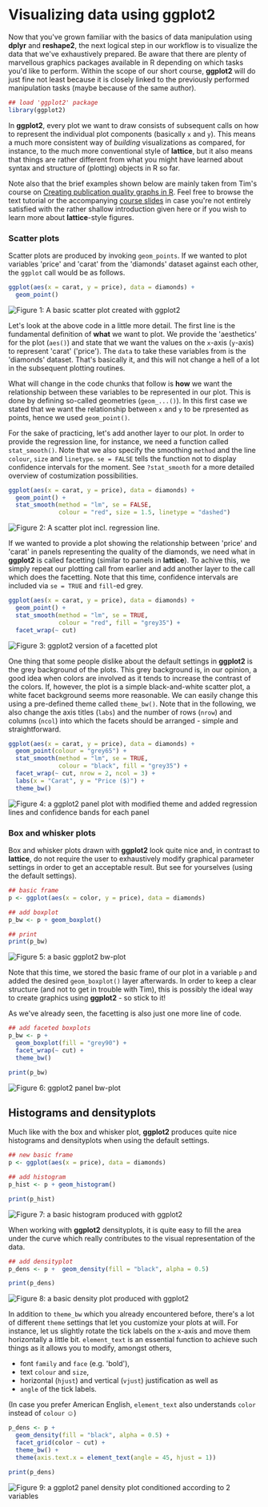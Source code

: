 
# Visualizing data using **ggplot2**

Now that you've grown familiar with the basics of data manipulation using 
**dplyr** and **reshape2**, the next logical step in our workflow is to 
visualize the data that we've exhaustively prepared. Be aware that there are 
plenty of marvellous graphics packages available in R depending on which tasks 
you'd like to perform. Within the scope of our short course, **ggplot2** will do 
just fine not least because it is closely linked to the previously performed 
manipulation tasks (maybe because of the same author). 


```r
## load 'ggplot2' package
library(ggplot2)
```

In **ggplot2**, every plot we want to draw consists of subsequent calls on how 
to represent the individual plot components (basically `x` and `y`). This means 
a much more consistent way of *building* visualizations as compared, for 
instance, to the much more conventional style of **lattice**, but 
it also means that things are rather different from what you might have learned 
about syntax and structure of (plotting) objects in R so far.

Note also that the brief examples shown below are mainly taken from Tim's course 
on [Creating publication quality graphs in R](http://moc.environmentalinformatics-marburg.de/gitbooks/publicationQualityGraphics/_book/index.html). 
Feel free to browse the text tutorial or the accompanying [course slides](http://moc.environmentalinformatics-marburg.de/doku.php?id=courses:sp:pqgr) 
in case you're not entirely satisfied with the rather shallow introduction given 
here or if you wish to learn more about **lattice**-style figures. 

### Scatter plots

Scatter plots are produced by invoking `geom_points`. If we wanted to plot 
variables 'price' and 'carat' from the 'diamonds' dataset against each other, 
the `ggplot` call would be as follows.


```r
ggplot(aes(x = carat, y = price), data = diamonds) + 
  geom_point()
```

<img src="figure/gg_scat-1.png" title="Figure 1: A basic scatter plot created with ggplot2" alt="Figure 1: A basic scatter plot created with ggplot2" style="display: block; margin: auto;" />

Let's look at the above code in a little more detail. The first line is the fundamental definition of **what** we want to plot. We provide the 'aesthetics' for the plot (`aes()`) and state that we want the values on the `x`-axis (`y`-axis) to represent 'carat' ('price'). The `data` to take these variables from is the 'diamonds' dataset. That's basically it, and this will not change a hell of a lot in the subsequent plotting routines.

What will change in the code chunks that follow is **how** we want the relationship between these variables to be represented in our plot. This is done by defining so-called geometries (`geom_...()`). In this first case we stated that we want the relationship between `x` and `y` to be rpresented as points, hence we used `geom_point()`.

For the sake of practicing, let's add another layer to our plot. In order to provide the regression line, for instance, we need a function called `stat_smooth()`. Note that we also specify the smoothing `method` and the line `colour`, `size` and `linetype`. `se = FALSE` tells the function not to display confidence intervals for the moment. See `?stat_smooth` for a more detailed overview of costumization possibilities.


```r
ggplot(aes(x = carat, y = price), data = diamonds) + 
  geom_point() +
  stat_smooth(method = "lm", se = FALSE, 
              colour = "red", size = 1.5, linetype = "dashed")
```

![Figure 2: A scatter plot incl. regression line.](figure/gg_scat_stat-1.png) 

If we wanted to provide a plot showing the relationship between 'price' and 'carat' in panels representing the quality of the diamonds, we need what in **ggplot2** is called facetting (similar to panels in **lattice**). To achive this, we simply repeat our plotting call from earlier and add another layer to the call which does the facetting. Note that this time, confidence intervals are included via `se = TRUE` and `fill`-ed grey.


```r
ggplot(aes(x = carat, y = price), data = diamonds) + 
  geom_point() +
  stat_smooth(method = "lm", se = TRUE, 
              colour = "red", fill = "grey35") + 
  facet_wrap(~ cut)
```

<img src="figure/gg_scat_facet-1.png" title="Figure 3: ggplot2 version of a facetted plot" alt="Figure 3: ggplot2 version of a facetted plot" style="display: block; margin: auto;" />

One thing that some people dislike about the default settings in **ggplot2** is the grey background of the plots. This grey background is, in our opinion, a good idea when colors are involved as it tends to increase the contrast of the colors. If, however, the plot is a simple black-and-white scatter plot, a white facet background seems more reasonable. We can easily change this using a pre-defined theme called `theme_bw()`. Note that in the following, we also change the axis titles (`labs`) and the number of rows (`nrow`) and columns (`ncol`) into which the facets should be arranged - simple and straightforward.


```r
ggplot(aes(x = carat, y = price), data = diamonds) + 
  geom_point(colour = "grey65") +
  stat_smooth(method = "lm", se = TRUE, 
              colour = "black", fill = "grey35") +
  facet_wrap(~ cut, nrow = 2, ncol = 3) +
  labs(x = "Carat", y = "Price ($)") +
  theme_bw()
```

<img src="figure/gg_scat_facet_bw-1.png" title="Figure 4: a ggplot2 panel plot with modified theme and added regression lines and confidence bands for each panel" alt="Figure 4: a ggplot2 panel plot with modified theme and added regression lines and confidence bands for each panel" style="display: block; margin: auto;" />


### Box and whisker plots
Box and whisker plots drawn with **ggplot2** look quite nice and, in contrast to **lattice**, do not require the user to exhaustively modify graphical parameter settings in order to get an acceptable result. But see for yourselves (using the default settings).


```r
## basic frame
p <- ggplot(aes(x = color, y = price), data = diamonds)

## add boxplot
p_bw <- p + geom_boxplot()

## print
print(p_bw)
```

<img src="figure/gg_bw-1.png" title="Figure 5: a basic ggplot2 bw-plot" alt="Figure 5: a basic ggplot2 bw-plot" style="display: block; margin: auto;" />

Note that this time, we stored the basic frame of our plot in a variable `p` and added the desired `geom_boxplot()` layer afterwards. In order to keep a clear structure (and not to get in trouble with Tim), this is possibly the ideal way to create graphics using **ggplot2** - so stick to it! 

As we've already seen, the facetting is also just one more line of code.


```r
## add faceted boxplots
p_bw <- p + 
  geom_boxplot(fill = "grey90") +
  facet_wrap(~ cut) +
  theme_bw()

print(p_bw)
```

<img src="figure/gg_bw_facet-1.png" title="Figure 6: ggplot2 panel bw-plot" alt="Figure 6: ggplot2 panel bw-plot" style="display: block; margin: auto;" />


## Histograms and densityplots

Much like with the box and whisker plot, **ggplot2** produces quite nice histograms and densityplots when using the default settings.


```r
## new basic frame
p <- ggplot(aes(x = price), data = diamonds)

## add histogram
p_hist <- p + geom_histogram()

print(p_hist)
```

<img src="figure/gg_hist-1.png" title="Figure 7: a basic histogram produced with ggplot2" alt="Figure 7: a basic histogram produced with ggplot2" style="display: block; margin: auto;" />

When working with **ggplot2** densityplots, it is quite easy to fill the area under the curve which really contributes to the visual representation of the data.


```r
## add densityplot
p_dens <- p +  geom_density(fill = "black", alpha = 0.5)

print(p_dens)
```

<img src="figure/gg dens-1.png" title="Figure 8: a basic density plot produced with ggplot2" alt="Figure 8: a basic density plot produced with ggplot2" style="display: block; margin: auto;" />

In addition to `theme_bw` which you already encountered before, there's a lot of different `theme` settings that let you customize your plots at will. For instance, let us slightly rotate the tick labels on the x-axis and move them horizontally a little bit. `element_text` is an essential function to achieve such things as it allows you to modify, amongst others, 

* font `family` and `face` (e.g. 'bold'),
* text `colour` and `size`,
* horizontal (`hjust`) and vertical (`vjust`) justification as well as 
* `angle` of the tick labels. 

(In case you prefer American English, `element_text` also understands `color` instead of `colour` &#9786;)


```r
p_dens <- p +
  geom_density(fill = "black", alpha = 0.5) +
  facet_grid(color ~ cut) +
  theme_bw() +
  theme(axis.text.x = element_text(angle = 45, hjust = 1))

print(p_dens)
```

<img src="figure/gg facet density-1.png" title="Figure 9: a ggplot2 panel density plot conditioned according to 2 variables" alt="Figure 9: a ggplot2 panel density plot conditioned according to 2 variables" style="display: block; margin: auto;" />
